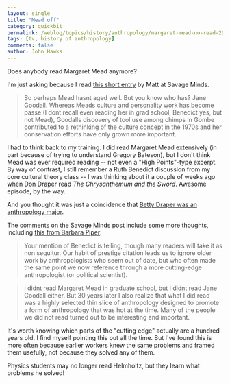 ```yaml
---
layout: single 
title: "Mead off" 
category: quickbit
permalink: /weblog/topics/history/anthropology/margaret-mead-no-read-2010.html
tags: [tv, history of anthropology] 
comments: false 
author: John Hawks 
---
```


Does anybody read Margaret Mead anymore? 

I'm just asking because I read <a href="http://savageminds.org/2010/09/29/around-the-web-45/">this short entry</a> by Matt at Savage Minds. 

<blockquote>So perhaps Mead hasnt aged well. But you know who has? Jane Goodall. Whereas Meads culture and personality work has become passe (I dont recall even reading her in grad school, Benedict yes, but not Mead), Goodalls discovery of tool use among chimps in Gombe contributed to a rethinking of the culture concept in the 1970s and her conservation efforts have only grown more important. </blockquote>

I had to think back to my training. I did read Margaret Mead extensively (in part because of trying to understand Gregory Bateson), but I don't think Mead was ever required reading -- not even a "High Points"-type excerpt. By way of contrast, I still remember a Ruth Benedict discussion from my core cultural theory class -- I was thinking about it a couple of weeks ago when Don Draper read <i>The Chrysanthemum and the Sword</i>. Awesome episode, by the way. 

And you thought it was just a coincidence that <a href="http://johnhawks.net/node/2235">Betty Draper was an anthropology major</a>. 

The comments on the Savage Minds post include some more thoughts, including <a href="http://savageminds.org/2010/09/29/around-the-web-45/#comment-660986">this from Barbara Piper</a>: 

<blockquote>Your mention of Benedict is telling, though many readers will take it as non sequitur. Our habit of prestige citation leads us to ignore older work by anthropologists who seem out of date, but who often made the same point we now reference through a more cutting-edge anthropologist (or political scientist).</blockquote>

<blockquote>I didnt read Margaret Mead in graduate school, but I didnt read Jane Goodall either. But 30 years later I also realize that what I did read was a highly selected thin slice of anthropology designed to promote a form of anthropology that was hot at the time. Many of the people we did not read turned out to be interesting and important.</blockquote>

It's worth knowing which parts of the "cutting edge" actually are a hundred years old. I find myself pointing this out all the time. But I've found this is more often because earlier workers knew the same problems and framed them usefully, not because they solved any of them. 

Physics students may no longer read Helmholtz, but they learn what problems he solved! 



